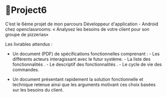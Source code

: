 # 🌱Project6
C’est le 6éme projet de mon parcours Développeur d'application - Android chez openclassrooms: « Analysez les besoins de votre client pour son groupe de pizzerias»

Les livrables attendus :
  - Un document (PDF) de spécifications fonctionnelles comprenant :
           - Les différents acteurs interagissant avec le futur système.
           - La liste des fonctionnalités .
           - Le descriptif des fonctionnalités .
           - Le cycle de vie des commandes.  
            
   - Un document présentant rapidement la solution fonctionnelle et technique retenue ainsi que les arguments motivant ces choix basées sur les besoins du client.
